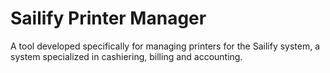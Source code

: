 # Sailify Printer Manager
A tool developed specifically for managing printers for the Sailify system, a system specialized in cashiering, billing and accounting.

